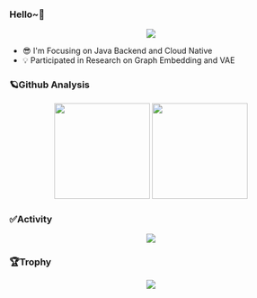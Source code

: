 ### Hello~👋
<div align="center">
  <img src="https://komarev.com/ghpvc/?username=benym&style=flat-square&color=orange" />
</div>

- 😎 I'm Focusing on Java Backend and Cloud Native
- 💡 Participated in Research on Graph Embedding and VAE

### 🪐Github Analysis
<div align="center">
<img height="170px" src="https://github-readme-stats.vercel.app/api?username=benym&show_icons=true" />
<img height="170px" src="https://streak-stats.demolab.com/?user=benym" />
</div>

### ✅Activity
<div align="center">
<img src="https://github-readme-activity-graph.vercel.app/graph?username=benym&theme=xcode" />
</div>

### 🏆Trophy
<div align="center">
  <img src="https://github-profile-trophy.vercel.app/?username=benym&theme=onedark" />
</div
